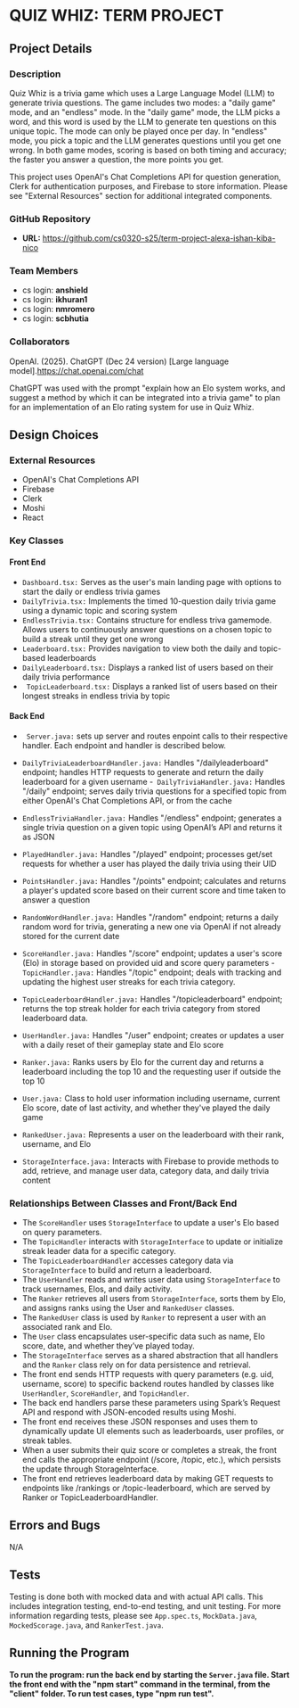 # QUIZ WHIZ: TERM PROJECT

## Project Details

### Description
Quiz Whiz is a trivia game which uses a Large Language Model (LLM) to generate trivia questions. The game includes two modes: a "daily game" mode, and an "endless" mode. In the "daily game" mode, the LLM picks a word, and this word is used by the LLM to generate ten questions on this unique topic. The mode can only be played once per day. In "endless" mode, you pick a topic and the LLM generates questions until you get one wrong. In both game modes, scoring is based on both timing and accuracy; the faster you answer a question, the more points you get. 

This project uses OpenAI's Chat Completions API for question generation, Clerk for authentication purposes, and Firebase to store information. Please see "External Resources" section for additional integrated components. 

### GitHub Repository
- **URL:** https://github.com/cs0320-s25/term-project-alexa-ishan-kiba-nico

### Team Members
- cs login: **anshield**
- cs login: **ikhuran1**
- cs login: **nmromero**
- cs login: **scbhutia**

### Collaborators

OpenAI. (2025). ChatGPT (Dec 24 version) [Large language model].https://chat.openai.com/chat

ChatGPT was used with the prompt "explain how an Elo system works, and suggest a method by which it can be integrated into a trivia game" to plan for an implementation of an Elo rating system for use in Quiz Whiz. 



## Design Choices

### External Resources
- OpenAI's Chat Completions API
- Firebase
- Clerk
- Moshi
- React

### Key Classes

#### Front End

- `Dashboard.tsx:` Serves as the user's main landing page with options to start the daily or endless trivia games
- `DailyTrivia.tsx:` Implements the timed 10-question daily trivia game using a dynamic topic and scoring system
- `EndlessTrivia.tsx:` Contains structure for endless triva gamemode. Allows users to continuously answer questions on a chosen topic to build a streak until they get one wrong
- `Leaderboard.tsx:` Provides navigation to view both the daily and topic-based leaderboards
- `DailyLeaderboard.tsx:` Displays a ranked list of users based on their daily trivia performance
- ` TopicLeaderboard.tsx:` Displays a ranked list of users based on their longest streaks in endless trivia by topic

#### Back End

- ` Server.java:` sets up server and routes enpoint calls to their respective handler. Each endpoint and handler is described below. 

- `DailyTriviaLeaderboardHandler.java:` Handles "/dailyleaderboard" endpoint; handles HTTP requests to generate and return the daily leaderboard for a given username
-` DailyTriviaHandler.java:` Handles "/daily" endpoint; serves daily trivia questions for a specified topic from either OpenAI's Chat Completions API, or from the cache
- `EndlessTriviaHandler.java:` Handles "/endless" endpoint; generates a single trivia question on a given topic using OpenAI’s API and returns it as JSON
- `PlayedHandler.java:` Handles "/played" endpoint; processes get/set requests for whether a user has played the daily trivia using their UID
- `PointsHandler.java:` Handles "/points" endpoint; calculates and returns a player's updated score based on their current score and time taken to answer a question
- `RandomWordHandler.java:` Handles "/random" endpoint; returns a daily random word for trivia, generating a new one via OpenAI if not already stored for the current date
- `ScoreHandler.java:` Handles "/score" endpoint; updates a user's score (Elo) in storage based on provided uid and score query parameters
-` TopicHandler.java:` Handles "/topic" endpoint; deals with tracking and updating the highest user streaks for each trivia category.
- `TopicLeaderboardHandler.java:` Handles "/topicleaderboard" endpoint; returns the top streak holder for each trivia category from stored leaderboard data.
- `UserHandler.java:` Handles "/user" endpoint; creates or updates a user with a daily reset of their gameplay state and Elo score

- `Ranker.java:` Ranks users by Elo for the current day and returns a leaderboard including the top 10 and the requesting user if outside the top 10
- `User.java:` Class to hold user information including username, current Elo score, date of last activity, and whether they've played the daily game
- `RankedUser.java:` Represents a user on the leaderboard with their rank, username, and Elo 
- `StorageInterface.java:`  Interacts with Firebase to provide methods to add, retrieve, and manage user data, category data, and daily trivia content


### Relationships Between Classes and Front/Back End

- The `ScoreHandler` uses `StorageInterface` to update a user's Elo based on query parameters.
- The `TopicHandler` interacts with `StorageInterface` to update or initialize streak leader data for a specific category.
- The `TopicLeaderboardHandler` accesses category data via `StorageInterface` to build and return a leaderboard.
- The `UserHandler` reads and writes user data using `StorageInterface` to track usernames, Elos, and daily activity.
- The `Ranker` retrieves all users from `StorageInterface`, sorts them by Elo, and assigns ranks using the User and `RankedUser` classes.
- The `RankedUser` class is used by `Ranker` to represent a user with an associated rank and Elo.
- The `User` class encapsulates user-specific data such as name, Elo score, date, and whether they’ve played today.
- The `StorageInterface` serves as a shared abstraction that all handlers and the `Ranker` class rely on for data persistence and retrieval.
- The front end sends HTTP requests with query parameters (e.g. uid, username, score) to specific backend routes handled by classes like `UserHandler`, `ScoreHandler`, and `TopicHandler`.
- The back end handlers parse these parameters using Spark’s Request API and respond with JSON-encoded results using Moshi.
- The front end receives these JSON responses and uses them to dynamically update UI elements such as leaderboards, user profiles, or streak tables.
- When a user submits their quiz score or completes a streak, the front end calls the appropriate endpoint (/score, /topic, etc.), which persists the update through StorageInterface.
- The front end retrieves leaderboard data by making GET requests to endpoints like /rankings or /topic-leaderboard, which are served by Ranker or TopicLeaderboardHandler.

## Errors and Bugs

N/A

## Tests

Testing is done both with mocked data and with actual API calls. This includes integration testing, end-to-end testing, and unit testing. For more information regarding tests, please see `App.spec.ts`, `MockData.java`, `MockedScorage.java`, and `RankerTest.java`.

## Running the Program

**To run the program: run the back end by starting the `Server.java` file. Start the front end with the "npm start" command in the terminal, from the "client" folder. To run test cases, type "npm run test".**

